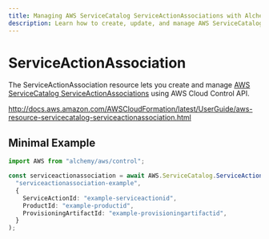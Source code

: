 ```yaml
---
title: Managing AWS ServiceCatalog ServiceActionAssociations with Alchemy
description: Learn how to create, update, and manage AWS ServiceCatalog ServiceActionAssociations using Alchemy Cloud Control.
---
```


# ServiceActionAssociation

The ServiceActionAssociation resource lets you create and manage [AWS ServiceCatalog ServiceActionAssociations](https://docs.aws.amazon.com/servicecatalog/latest/userguide/) using AWS Cloud Control API.

http://docs.aws.amazon.com/AWSCloudFormation/latest/UserGuide/aws-resource-servicecatalog-serviceactionassociation.html

## Minimal Example

```ts
import AWS from "alchemy/aws/control";

const serviceactionassociation = await AWS.ServiceCatalog.ServiceActionAssociation(
  "serviceactionassociation-example",
  {
    ServiceActionId: "example-serviceactionid",
    ProductId: "example-productid",
    ProvisioningArtifactId: "example-provisioningartifactid",
  }
);
```

